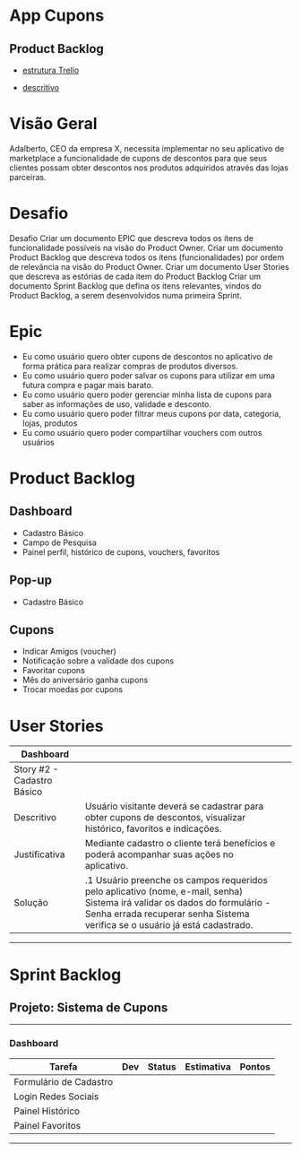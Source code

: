 # App Cupons

## Product Backlog

- [estrutura Trello](https://trello.com/b/J9xP1KxS/app-cupons-tex-02)

- [descritivo](https://docs.google.com/document/d/1ldnP34DRu6awOdTN4513y3yWEWiIRjlY38bhmCazgUU/edit)

# Visão Geral

Adalberto, CEO da empresa X, necessita implementar no seu aplicativo de marketplace a funcionalidade de cupons de descontos para que seus clientes possam obter descontos nos produtos adquiridos através das lojas parceiras.

# Desafio

Desafio
Criar um documento EPIC que descreva todos os ítens de funcionalidade possíveis na visão do Product Owner.
Criar um documento Product Backlog que descreva todos os ítens (funcionalidades) por ordem de relevância na visão do Product Owner.
Criar um documento User Stories que descreva as estórias de cada item do Product Backlog
Criar um documento Sprint Backlog que defina os itens relevantes, vindos do Product Backlog, a serem desenvolvidos numa primeira Sprint.

# Epic

- Eu como usuário quero obter cupons de descontos no aplicativo de forma prática para realizar compras de produtos diversos.
- Eu como usuário quero poder salvar os cupons para utilizar em uma futura compra e pagar mais barato.
- Eu como usuário quero poder gerenciar minha lista de cupons para saber as informações de uso, validade e desconto.
- Eu como usuário quero poder filtrar meus cupons por data, categoria, lojas, produtos
- Eu como usuário quero poder compartilhar vouchers com outros usuários


# Product Backlog

## Dashboard

- Cadastro Básico
- Campo de Pesquisa
- Painel perfil, histórico de cupons, vouchers, favoritos

## Pop-up

- Cadastro Básico

## Cupons

- Indicar Amigos (voucher)
- Notificação sobre a validade dos cupons
- Favoritar cupons
- Mês do aniversário ganha cupons
- Trocar moedas por cupons

# User Stories

| Dashboard                  |                                                                                                                                                                                                            |     |
| -------------------------- | ---------------------------------------------------------------------------------------------------------------------------------------------------------------------------------------------------------- | --- |
| Story #2 - Cadastro Básico |
| Descritivo                 | Usuário visitante deverá se cadastrar para obter cupons de descontos, visualizar histórico, favoritos e indicações.                                                                                        |
| Justificativa              | Mediante cadastro o cliente terá benefícios e poderá acompanhar suas ações no aplicativo.                                                                                                                  |
| Solução                    | .1 Usuário preenche os campos requeridos pelo aplicativo (nome, e-mail, senha) Sistema irá validar os dados do formulário - Senha errada recuperar senha Sistema verifica se o usuário já está cadastrado. |

***

# Sprint Backlog

## Projeto: Sistema de Cupons

***

### Dashboard

| Tarefa                 | Dev | Status | Estimativa | Pontos |
| ---------------------- | --- | ------ | ---------- | ------ |
| Formulário de Cadastro |     |        |            |        |
| Login Redes Sociais    |     |        |            |        |
| Painel Histórico       |     |        |            |        |
| Painel Favoritos       |     |        |            |        |

***
